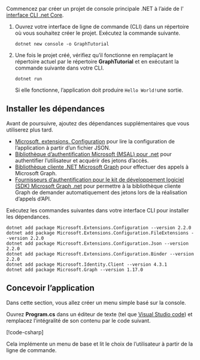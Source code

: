 <!-- markdownlint-disable MD002 MD041 -->

Commencez par créer un projet de console principale .NET à l’aide de l' [interface CLI .net Core](/dotnet/core/tools/?tabs=netcore2x).

1. Ouvrez votre interface de ligne de commande (CLI) dans un répertoire où vous souhaitez créer le projet. Exécutez la commande suivante.

    ```Shell
    dotnet new console -o GraphTutorial
    ```

1. Une fois le projet créé, vérifiez qu’il fonctionne en remplaçant le répertoire actuel par le répertoire **GraphTutorial** et en exécutant la commande suivante dans votre CLI.

    ```Shell
    dotnet run
    ```

    Si elle fonctionne, l’application doit produire `Hello World!`une sortie.

## <a name="install-dependencies"></a>Installer les dépendances

Avant de poursuivre, ajoutez des dépendances supplémentaires que vous utiliserez plus tard.

- [Microsoft. extensions. Configuration](https://github.com/aspnet/Extensions) pour lire la configuration de l’application à partir d’un fichier JSON.
- [Bibliothèque d’authentification Microsoft (MSAL) pour .net](https://github.com/AzureAD/microsoft-authentication-library-for-dotnet) pour authentifier l’utilisateur et acquérir des jetons d’accès.
- [Bibliothèque cliente .NET Microsoft Graph](https://github.com/microsoftgraph/msgraph-sdk-dotnet) pour effectuer des appels à Microsoft Graph.
- [Fournisseurs d’authentification pour le kit de développement logiciel (SDK) Microsoft Graph .net](https://github.com/microsoftgraph/msgraph-sdk-dotnet-auth) pour permettre à la bibliothèque cliente Graph de demander automatiquement des jetons lors de la réalisation d’appels d’API.

Exécutez les commandes suivantes dans votre interface CLI pour installer les dépendances.

```Shell
dotnet add package Microsoft.Extensions.Configuration --version 2.2.0
dotnet add package Microsoft.Extensions.Configuration.FileExtensions --version 2.2.0
dotnet add package Microsoft.Extensions.Configuration.Json --version 2.2.0
dotnet add package Microsoft.Extensions.Configuration.Binder --version 2.2.0
dotnet add package Microsoft.Identity.Client --version 4.3.1
dotnet add package Microsoft.Graph --version 1.17.0
```

## <a name="design-the-app"></a>Concevoir l’application

Dans cette section, vous allez créer un menu simple basé sur la console.

Ouvrez **Program.cs** dans un éditeur de texte (tel que [Visual Studio code](https://code.visualstudio.com/)) et remplacez l’intégralité de son contenu par le code suivant.

[!code-csharp[](../demos/01-create-app/GraphTutorial/Program.cs)]

Cela implémente un menu de base et lit le choix de l’utilisateur à partir de la ligne de commande.
